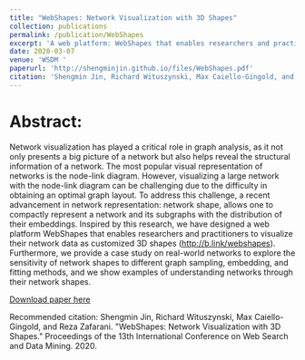 ```yaml
---
title: "WebShapes: Network Visualization with 3D Shapes"
collection: publications
permalink: /publication/WebShapes
excerpt: 'A web platform: WebShapes that enables researchers and practitioners to visualize network data as customized 3D shapes.'
date: 2020-03-07
venue: 'WSDM '
paperurl: 'http://shengminjin.github.io/files/WebShapes.pdf'
citation: 'Shengmin Jin, Richard Wituszynski, Max Caiello-Gingold, and Reza Zafarani. "WebShapes: Network Visualization with 3D Shapes." Proceedings of the 13th International Conference on Web Search and Data Mining. 2020.'
---
```

Abstract:
======

Network visualization has played a critical role in graph analysis, as it not only presents a big picture of a network but also helps reveal the structural information of a network. The most popular visual representation of networks is the node-link diagram. However, visualizing a large network with the node-link diagram can be challenging due to the difficulty in obtaining an optimal graph layout. To address this challenge, a recent advancement in network representation: network shape, allows one to compactly represent a network and its subgraphs with the distribution of their embeddings. Inspired by this research, we have designed a web platform WebShapes that enables researchers and practitioners to visualize their network data as customized 3D shapes (http://b.link/webshapes). Furthermore, we provide a case study on real-world networks to explore the sensitivity of network shapes to different graph sampling, embedding, and fitting methods, and we show examples of understanding networks through their network shapes. 

[Download paper here](http://shengminjin.github.io/files/WebShapes.pdf)

Recommended citation: Shengmin Jin, Richard Wituszynski, Max Caiello-Gingold, and Reza Zafarani. "WebShapes: Network Visualization with 3D Shapes." Proceedings of the 13th International Conference on Web Search and Data Mining. 2020.
